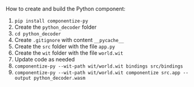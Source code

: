 How to create and build the Python component:

1. `pip install componentize-py`
2. Create the `python_decoder` folder
3. `cd python_decoder`
4. Create `.gitignore` with content `__pycache__`
5. Create the `src` folder with the file `app.py`
6. Create the `wit` folder with the file `world.wit`
7. Update code as needed
8. `componentize-py --wit-path wit/world.wit bindings src/bindings`
9. `componentize-py --wit-path wit/world.wit componentize src.app --output python_decoder.wasm`
